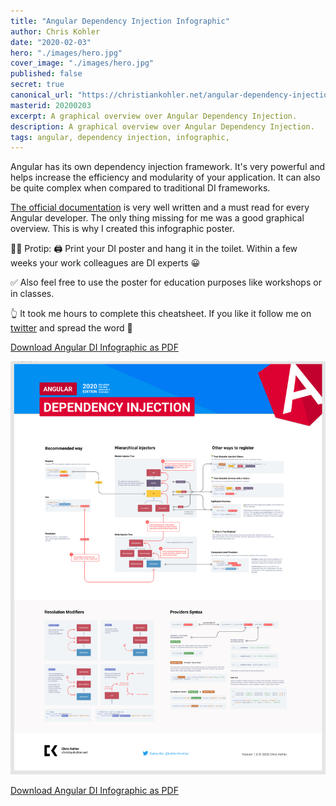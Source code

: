 ```yaml
---
title: "Angular Dependency Injection Infographic"
author: Chris Kohler
date: "2020-02-03"
hero: "./images/hero.jpg"
cover_image: "./images/hero.jpg"
published: false
secret: true
canonical_url: "https://christiankohler.net/angular-dependency-injection-infographic"
masterid: 20200203
excerpt: A graphical overview over Angular Dependency Injection.
description: A graphical overview over Angular Dependency Injection.
tags: angular, dependency injection, infographic,
---
```


Angular has its own dependency injection framework. It's very powerful and helps increase the efficiency and modularity of your application. It can also be quite complex when compared to traditional DI frameworks.

[The official documentation](https://angular.io/guide/dependency-injection) is very well written and a must read for every Angular developer. The only thing missing for me was a good graphical overview. This is why I created this infographic poster.

👩‍🚀 Protip: 🖨 Print your DI poster and hang it in the toilet. Within a few weeks your work colleagues are DI experts 😀

✅ Also feel free to use the poster for education purposes like workshops or in classes.

👆 It took me hours to complete this cheatsheet. If you like it follow me on [twitter](https://twitter.com/kohlerchristian) and spread the word 🙌

[Download Angular DI Infographic as PDF](./angular-di-infographic.pdf)

![thumbnail](./images/poster-thumbnail.png)

[Download Angular DI Infographic as PDF](./angular-di-infographic.pdf)

